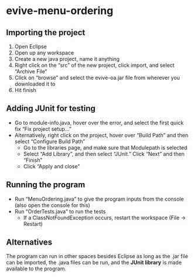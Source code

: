 # evive-menu-ordering

## Importing the project
1. Open Eclipse
2. Open up any workspace
3. Create a new java project, name it anything
4. Right click on the “src” of the new project, click import, and select “Archive File”
5. Click on “browse” and select the evive-oa.jar file from wherever you downloaded it to
6. Hit finish

## Adding JUnit for testing
* Go to module-info.java, hover over the error, and select the first quick fix “Fix project setup…”
* Alternatively, right click on the project, hover over “Build Path” and then select “Configure Build Path”
  - Go to the libraries page, and make sure that Modulepath is selected
  - Select “Add Library”, and then select “JUnit.” Click “Next” and then “Finish”
  - Click “Apply and close”

## Running the program
* Run “MenuOrdering.java” to give the program inputs from the console (also open the console for this)
* Run “OrderTests.java” to run the tests
  - If a ClassNotFoundException occurs, restart the workspace (File -> Restart)

## Alternatives
The program can run in other spaces besides Eclipse as long as the .jar file can be imported, the .java files can be run, and the **JUnit library** is made available to the program.
